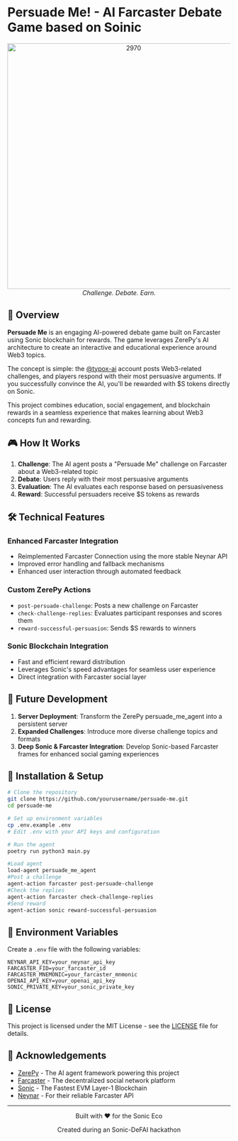 # Persuade Me! - AI Farcaster Debate Game based on Soinic

<div align="center">
  <img width="554" alt="2970" src="https://github.com/user-attachments/assets/4cd8fa58-bd14-42f5-8ddd-dedff7d93c05" />
  <br>
  <em>Challenge. Debate. Earn.</em>
</div>

## 🌟 Overview

**Persuade Me** is an engaging AI-powered debate game built on Farcaster using Sonic blockchain for rewards. The game leverages ZerePy's AI architecture to create an interactive and educational experience around Web3 topics.

The concept is simple: the [@typox-ai](https://warpcast.com/typox-ai/) account posts Web3-related challenges, and players respond with their most persuasive arguments. If you successfully convince the AI, you'll be rewarded with $S tokens directly on Sonic.

This project combines education, social engagement, and blockchain rewards in a seamless experience that makes learning about Web3 concepts fun and rewarding.

## 🎮 How It Works

1. **Challenge**: The AI agent posts a "Persuade Me" challenge on Farcaster about a Web3-related topic
2. **Debate**: Users reply with their most persuasive arguments
3. **Evaluation**: The AI evaluates each response based on persuasiveness
4. **Reward**: Successful persuaders receive $S tokens as rewards

## 🛠️ Technical Features

### Enhanced Farcaster Integration
- Reimplemented Farcaster Connection using the more stable Neynar API
- Improved error handling and fallback mechanisms
- Enhanced user interaction through automated feedback

### Custom ZerePy Actions
- `post-persuade-challenge`: Posts a new challenge on Farcaster
- `check-challenge-replies`: Evaluates participant responses and scores them
- `reward-successful-persuasion`: Sends $S rewards to winners

### Sonic Blockchain Integration
- Fast and efficient reward distribution
- Leverages Sonic's speed advantages for seamless user experience
- Direct integration with Farcaster social layer

## 🚀 Future Development

1. **Server Deployment**: Transform the ZerePy persuade_me_agent into a persistent server
2. **Expanded Challenges**: Introduce more diverse challenge topics and formats
3. **Deep Sonic & Farcaster Integration**: Develop Sonic-based Farcaster frames for enhanced social gaming experiences

## 🔧 Installation & Setup

```bash
# Clone the repository
git clone https://github.com/yourusername/persuade-me.git
cd persuade-me

# Set up environment variables
cp .env.example .env
# Edit .env with your API keys and configuration

# Run the agent
poetry run python3 main.py

#Load agent
load-agent persuade_me_agent
#Post a challenge
agent-action farcaster post-persuade-challenge
#Check the replies
agent-action farcaster check-challenge-replies
#Send reward
agent-action sonic reward-successful-persuasion


```

## 🔑 Environment Variables

Create a `.env` file with the following variables:

```
NEYNAR_API_KEY=your_neynar_api_key
FARCASTER_FID=your_farcaster_id
FARCASTER_MNEMONIC=your_farcaster_mnmonic
OPENAI_API_KEY=your_openai_api_key
SONIC_PRIVATE_KEY=your_sonic_private_key
```

## 📝 License

This project is licensed under the MIT License - see the [LICENSE](LICENSE) file for details.

## 🙏 Acknowledgements

- [ZerePy](https://github.com/blorm-network/ZerePy) - The AI agent framework powering this project
- [Farcaster](https://www.farcaster.xyz/) - The decentralized social network platform
- [Sonic](https://www.soniclabs.com/) - The Fastest EVM Layer-1 Blockchain
- [Neynar](https://neynar.com/) - For their reliable Farcaster API

---

<div align="center">
  <p>Built with ❤️ for the Sonic Eco</p>
  <p>Created during an Sonic-DeFAI hackathon</p>
</div>
